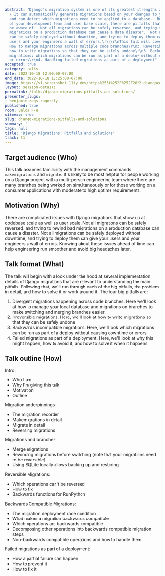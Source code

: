 ```yaml
---
abstract: "Django's migration system is one of its greatest strengths as a framework.
  \ It can automatically generate migrations based on your changes to your models
  and can detect which migrations need to be applied to a database.  But, as the size
  of your development team and user base scale, there are pitfalls that you need to
  be aware of.  Not all migrations can be safely reversed, and trying to rewind bad
  migrations on a production database can cause a data disaster.  Not all migrations
  can be safely deployed without downtime, and trying to deploy them can give your
  users and your engineers a wall of errors.\r\n\r\nThis talk will cover the following:\r\n1.
  How to manage migrations across multiple code branches\r\n2. Reversible migrations:
  how to write migrations so that they can be safely undone\r\n3. Backwards compatible
  migrations: which migrations can be run as part of a deploy without causing downtime
  or errors\r\n4. Handling failed migrations as part of a deployment"
accepted: true
category: talks
date: 2022-10-18 12:00:00-07:00
end_date: 2022-10-18 12:25:00-07:00
image: https://v1.screenshot.11ty.dev/https%253A%252F%252F2022.djangocon.us%252Fpresenters%252Fbenjamin-zags-zagorsky/opengraph/
layout: session-details
permalink: /talks/django-migrations-pitfalls-and-solutions/
presenter_slugs:
- benjamin-zags-zagorsky
published: true
room: Salon F-H
sitemap: true
slug: django-migrations-pitfalls-and-solutions
summary: ''
tags: null
title: 'Django Migrations: Pitfalls and Solutions'
track: t1
---
```


## Target audience (Who)

This talk assumes familiarity with the management commands `makemigrations` and `migrate`.  It's likely to be most helpful for people working on a Django project with a multi-person engineering team where there are many branches being worked on simultaneously or for those working on a consumer applications with moderate to high uptime requirements.


## Motivation (Why)

There are complicated issues with Django migrations that show up at codebase scale as well as user scale.  Not all migrations can be safely reversed, and trying to rewind bad migrations on a production database can cause a disaster.  Not all migrations can be safely deployed without downtime, and trying to deploy them can give your users and your engineers a wall of errors.  Knowing about these issues ahead of time can help engineering run smoother and avoid big headaches later.

## Talk format (What)

The talk will begin with a look under the hood at several implementation details of Django migrations that are relevant to understanding the main pitfalls.  Following that, we'll run through each of the big pitfalls, the problem in detail, and how to solve it or work around it.  The four big pitfalls are:
1. Divergent migrations happening across code branches.  Here we'll look at how to manage your local database and migrations on branches to make switching and merging branches easier.
2. Irreversible migrations.  Here, we'll look at how to write migrations so that they can be safely undone
3. Backwards incompatible migrations.  Here, we'll look which migrations can be run as part of a deploy without causing downtime or errors
4. Failed migrations as part of a deployment.  Here, we'll look at why this might happen, how to avoid it, and how to solve it when it happens

## Talk outline (How)

Intro:
* Who I am
* Why I'm giving this talk
* Motivation
* Outline

Migration underpinnings:
* The migration recorder
* Makemigrations in detail
* Migrate in detail
* Reversing migrations

Migrations and branches:
* Merge migrations
* Rewinding migrations before switching (note that your migrations need to be reversible)
* Using SQLite locally allows backing up and restoring

Reversible Migrations:
* Which operations can't be reversed
* How to fix
* Backwards functions for RunPython

Backwards Compatible Migrations:
* The migration deployment race condition
* What makes a migration backwards compatible
* Which operations are backwards compatible
* Decomposing other operations into backwards compatible migration steps
* Non-backwards compatible operations and how to handle them

Failed migrations as part of a deployment:
* How a partial failure can happen
* How to prevent it
* How to fix it
